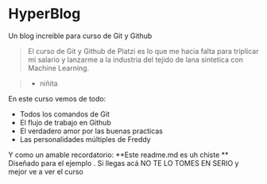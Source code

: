 # HyperBlog
Un blog increible para curso de Git y Github

> El curso de Git y Github de Platzi es lo que me hacia falta para triplicar mi salario y lanzarme a la industria del tejido de lana sintetica con Machine Learning.

>- niñita

En este curso vemos de todo:
* Todos los comandos de Git
* El flujo de trabajo en Github
* El verdadero amor por las buenas practicas
* Las personalidades múltiples de Freddy

Y como un amable recordatorio: **Este readme.md es uh chiste ** Diseñado para el ejemplo . Si llegas acá NO TE LO TOMES EN SERIO y mejor ve a ver el curso
